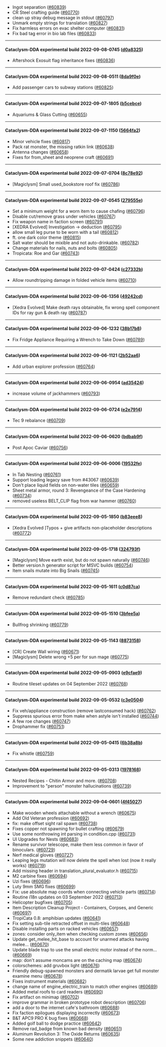 * Ingot separation ([#60839](https://github.com/CleverRaven/Cataclysm-DDA/pull/60839))
* CR Steel crafting guide ([#60770](https://github.com/CleverRaven/Cataclysm-DDA/pull/60770))
* clean up stray debug message in stdout ([#60797](https://github.com/CleverRaven/Cataclysm-DDA/pull/60797))
* Unmark empty strings for translation ([#60827](https://github.com/CleverRaven/Cataclysm-DDA/pull/60827))
* Fix harmless errors on evac shelter computer ([#60831](https://github.com/CleverRaven/Cataclysm-DDA/pull/60831))
* Fix bad tag error in bio lab files ([#60833](https://github.com/CleverRaven/Cataclysm-DDA/pull/60833))

---

#### Cataclysm-DDA experimental build 2022-09-08-0745 ([d0a8325](https://github.com/CleverRaven/Cataclysm-DDA/releases/tag/cdda-experimental-2022-09-08-0745))

* Aftershock Exosuit flag inheritance fixes ([#60836](https://github.com/CleverRaven/Cataclysm-DDA/pull/60836))

---

#### Cataclysm-DDA experimental build 2022-09-08-0511 ([8da9f0e](https://github.com/CleverRaven/Cataclysm-DDA/releases/tag/cdda-experimental-2022-09-08-0511))

* Add passenger cars to subway stations ([#60825](https://github.com/CleverRaven/Cataclysm-DDA/pull/60825))

---

#### Cataclysm-DDA experimental build 2022-09-07-1805 ([b5cebce](https://github.com/CleverRaven/Cataclysm-DDA/releases/tag/cdda-experimental-2022-09-07-1805))

* Aquariums & Glass Cutting ([#60655](https://github.com/CleverRaven/Cataclysm-DDA/pull/60655))

---

#### Cataclysm-DDA experimental build 2022-09-07-1150 ([5664fa2](https://github.com/CleverRaven/Cataclysm-DDA/releases/tag/cdda-experimental-2022-09-07-1150))

* Minor vehicle fixes ([#60817](https://github.com/CleverRaven/Cataclysm-DDA/pull/60817))
* Pack rat monster, the missing ratkin link ([#60638](https://github.com/CleverRaven/Cataclysm-DDA/pull/60638))
* Antenna changes ([#60658](https://github.com/CleverRaven/Cataclysm-DDA/pull/60658))
* Fixes for from_sheet and neoprene craft ([#60691](https://github.com/CleverRaven/Cataclysm-DDA/pull/60691))

---

#### Cataclysm-DDA experimental build 2022-09-07-0704 ([8c78e92](https://github.com/CleverRaven/Cataclysm-DDA/releases/tag/cdda-experimental-2022-09-07-0704))

* [Magiclysm] Small used_bookstore roof fix ([#60786](https://github.com/CleverRaven/Cataclysm-DDA/pull/60786))

---

#### Cataclysm-DDA experimental build 2022-09-07-0545 ([279555e](https://github.com/CleverRaven/Cataclysm-DDA/releases/tag/cdda-experimental-2022-09-07-0545))

* Set a minimum weight for a worn item to cause chafing ([#60796](https://github.com/CleverRaven/Cataclysm-DDA/pull/60796))
* Disable cut/remove grass under vehicles ([#60767](https://github.com/CleverRaven/Cataclysm-DDA/pull/60767))
* Fix weapon name in faction screen ([#60791](https://github.com/CleverRaven/Cataclysm-DDA/pull/60791))
* [XEDRA Evolved] Investigation -> deduction ([#60795](https://github.com/CleverRaven/Cataclysm-DDA/pull/60795))
* allow small leg purse to be worn with a tail ([#60812](https://github.com/CleverRaven/Cataclysm-DDA/pull/60812))
* ft. one dark color theme ([#60815](https://github.com/CleverRaven/Cataclysm-DDA/pull/60815))
* Salt water should be mixible and not auto-drinkable. ([#60782](https://github.com/CleverRaven/Cataclysm-DDA/pull/60782))
* Change materials for nails, nuts and bolts ([#60805](https://github.com/CleverRaven/Cataclysm-DDA/pull/60805))
* Tropicata: Roe and Gar ([#60743](https://github.com/CleverRaven/Cataclysm-DDA/pull/60743))

---

#### Cataclysm-DDA experimental build 2022-09-07-0424 ([c27332b](https://github.com/CleverRaven/Cataclysm-DDA/releases/tag/cdda-experimental-2022-09-07-0424))

* Allow roundtripping damage in folded vehicle items ([#60710](https://github.com/CleverRaven/Cataclysm-DDA/pull/60710))

---

#### Cataclysm-DDA experimental build 2022-09-06-1356 ([49242cd](https://github.com/CleverRaven/Cataclysm-DDA/releases/tag/cdda-experimental-2022-09-06-1356))

* [Xedra Evolved] Make death rays obtainable, fix wrong spell component IDs for ray gun & death ray ([#60787](https://github.com/CleverRaven/Cataclysm-DDA/pull/60787))

---

#### Cataclysm-DDA experimental build 2022-09-06-1232 ([38b17b8](https://github.com/CleverRaven/Cataclysm-DDA/releases/tag/cdda-experimental-2022-09-06-1232))

* Fix Fridge Appliance Requiring a Wrench to Take Down ([#60789](https://github.com/CleverRaven/Cataclysm-DDA/pull/60789))

---

#### Cataclysm-DDA experimental build 2022-09-06-1121 ([2b52aa6](https://github.com/CleverRaven/Cataclysm-DDA/releases/tag/cdda-experimental-2022-09-06-1121))

* Add urban explorer profession ([#60764](https://github.com/CleverRaven/Cataclysm-DDA/pull/60764))

---

#### Cataclysm-DDA experimental build 2022-09-06-0954 ([ad35424](https://github.com/CleverRaven/Cataclysm-DDA/releases/tag/cdda-experimental-2022-09-06-0954))

* increase volume of jackhammers ([#60793](https://github.com/CleverRaven/Cataclysm-DDA/pull/60793))

---

#### Cataclysm-DDA experimental build 2022-09-06-0724 ([e2e7914](https://github.com/CleverRaven/Cataclysm-DDA/releases/tag/cdda-experimental-2022-09-06-0724))

* Tec 9 rebalance ([#60709](https://github.com/CleverRaven/Cataclysm-DDA/pull/60709))

---

#### Cataclysm-DDA experimental build 2022-09-06-0620 ([bdbab9f](https://github.com/CleverRaven/Cataclysm-DDA/releases/tag/cdda-experimental-2022-09-06-0620))

* Post Apoc Caviar ([#60756](https://github.com/CleverRaven/Cataclysm-DDA/pull/60756))

---

#### Cataclysm-DDA experimental build 2022-09-06-0006 ([19532fe](https://github.com/CleverRaven/Cataclysm-DDA/releases/tag/cdda-experimental-2022-09-06-0006))

* In Tab Nesting ([#60761](https://github.com/CleverRaven/Cataclysm-DDA/pull/60761))
* Support loading legacy save from #43067 ([#60639](https://github.com/CleverRaven/Cataclysm-DDA/pull/60639))
* Don't place liquid fields on non-water tiles ([#60659](https://github.com/CleverRaven/Cataclysm-DDA/pull/60659))
* Sheet metal armor, round 3: Revengeance of the Case Hardening ([#60734](https://github.com/CleverRaven/Cataclysm-DDA/pull/60734))
* removed useless BELT_CLIP flag from war hammer ([#60760](https://github.com/CleverRaven/Cataclysm-DDA/pull/60760))

---

#### Cataclysm-DDA experimental build 2022-09-05-1850 ([b83eee8](https://github.com/CleverRaven/Cataclysm-DDA/releases/tag/cdda-experimental-2022-09-05-1850))

* [Xedra Evolved ]Typos + give artifacts non-placeholder descriptions ([#60772](https://github.com/CleverRaven/Cataclysm-DDA/pull/60772))

---

#### Cataclysm-DDA experimental build 2022-09-05-1718 ([324793f](https://github.com/CleverRaven/Cataclysm-DDA/releases/tag/cdda-experimental-2022-09-05-1718))

* [Magiclysm] Move earth exist, but do not spawn naturally ([#60746](https://github.com/CleverRaven/Cataclysm-DDA/pull/60746))
* Better version.h generator script for MSVC builds ([#60754](https://github.com/CleverRaven/Cataclysm-DDA/pull/60754))
* Item snails mutate into Big Snails ([#60745](https://github.com/CleverRaven/Cataclysm-DDA/pull/60745))

---

#### Cataclysm-DDA experimental build 2022-09-05-1611 ([c0d87ca](https://github.com/CleverRaven/Cataclysm-DDA/releases/tag/cdda-experimental-2022-09-05-1611))

* Remove redundant check ([#60785](https://github.com/CleverRaven/Cataclysm-DDA/pull/60785))

---

#### Cataclysm-DDA experimental build 2022-09-05-1510 ([3bfee5a](https://github.com/CleverRaven/Cataclysm-DDA/releases/tag/cdda-experimental-2022-09-05-1510))

* Bullfrog shrinking ([#60779](https://github.com/CleverRaven/Cataclysm-DDA/pull/60779))

---

#### Cataclysm-DDA experimental build 2022-09-05-1143 ([8873158](https://github.com/CleverRaven/Cataclysm-DDA/releases/tag/cdda-experimental-2022-09-05-1143))

* [CR] Create Wall wiring ([#60671](https://github.com/CleverRaven/Cataclysm-DDA/pull/60671))
* [Magiclysm] Delete wrong +5 per for sun mage ([#60775](https://github.com/CleverRaven/Cataclysm-DDA/pull/60775))

---

#### Cataclysm-DDA experimental build 2022-09-05-0903 ([e9cfae9](https://github.com/CleverRaven/Cataclysm-DDA/releases/tag/cdda-experimental-2022-09-05-0903))

* Routine tileset updates on 04 September 2022 ([#60768](https://github.com/CleverRaven/Cataclysm-DDA/pull/60768))

---

#### Cataclysm-DDA experimental build 2022-09-05-0532 ([c3e0504](https://github.com/CleverRaven/Cataclysm-DDA/releases/tag/cdda-experimental-2022-09-05-0532))

* Fix veh/appliance construction (remove lastconsumed hack) ([#60762](https://github.com/CleverRaven/Cataclysm-DDA/pull/60762))
* Suppress spurious error from make when astyle isn't installed ([#60744](https://github.com/CleverRaven/Cataclysm-DDA/pull/60744))
* A few roe changes ([#60747](https://github.com/CleverRaven/Cataclysm-DDA/pull/60747))
* Drophammer fix ([#60751](https://github.com/CleverRaven/Cataclysm-DDA/pull/60751))

---

#### Cataclysm-DDA experimental build 2022-09-05-0415 ([6b38a8b](https://github.com/CleverRaven/Cataclysm-DDA/releases/tag/cdda-experimental-2022-09-05-0415))

* Fix whistle ([#60759](https://github.com/CleverRaven/Cataclysm-DDA/pull/60759))

---

#### Cataclysm-DDA experimental build 2022-09-05-0313 ([1978168](https://github.com/CleverRaven/Cataclysm-DDA/releases/tag/cdda-experimental-2022-09-05-0313))

* Nested Recipes - Chitin Armor and more. ([#60708](https://github.com/CleverRaven/Cataclysm-DDA/pull/60708))
* Improvement to "person" monster hallucinations ([#60739](https://github.com/CleverRaven/Cataclysm-DDA/pull/60739))

---

#### Cataclysm-DDA experimental build 2022-09-04-0601 ([4f45027](https://github.com/CleverRaven/Cataclysm-DDA/releases/tag/cdda-experimental-2022-09-04-0601))

* Make wooden wheels attachable without a wrench ([#60675](https://github.com/CleverRaven/Cataclysm-DDA/pull/60675))
* Add Old Veteran profession ([#60692](https://github.com/CleverRaven/Cataclysm-DDA/pull/60692))
* fix: make offset sight rail spawn ([#60738](https://github.com/CleverRaven/Cataclysm-DDA/pull/60738))
* Fixes copper not spawning for bullet crafting ([#60679](https://github.com/CleverRaven/Cataclysm-DDA/pull/60679))
* Use some nonthrowing int parsing in condition.cpp ([#60731](https://github.com/CleverRaven/Cataclysm-DDA/pull/60731))
* UI Upgrades for Nests ([#60683](https://github.com/CleverRaven/Cataclysm-DDA/pull/60683))
* Rename survivor telescope, make them less common in favor of binoculars. ([#60729](https://github.com/CleverRaven/Cataclysm-DDA/pull/60729))
* Nerf medical gloves ([#60727](https://github.com/CleverRaven/Cataclysm-DDA/pull/60727))
* Leaping legs mutation will now delete the spell when lost (now it really works) ([#60719](https://github.com/CleverRaven/Cataclysm-DDA/pull/60719))
* Add missing <array> header in translation_plural_evaluator.h ([#60715](https://github.com/CleverRaven/Cataclysm-DDA/pull/60715))
* M2 carbine fixes ([#60694](https://github.com/CleverRaven/Cataclysm-DDA/pull/60694))
* Uzi fixes ([#60696](https://github.com/CleverRaven/Cataclysm-DDA/pull/60696))
* Luty 9mm SMG fixes ([#60699](https://github.com/CleverRaven/Cataclysm-DDA/pull/60699))
* Fix: use absolute map coords when connecting vehicle parts ([#60714](https://github.com/CleverRaven/Cataclysm-DDA/pull/60714))
* Routine i18n updates on 03 September 2022 ([#60713](https://github.com/CleverRaven/Cataclysm-DDA/pull/60713))
* Helicopter bugfixes ([#60705](https://github.com/CleverRaven/Cataclysm-DDA/pull/60705))
* Item Description Cleanup Project - Containers, Corpses, and Generic ([#60697](https://github.com/CleverRaven/Cataclysm-DDA/pull/60697))
* TropiCata 0.8: amphibian updates ([#60641](https://github.com/CleverRaven/Cataclysm-DDA/pull/60641))
* Fix setting sub-tile retracted offset in multi-tiles ([#60648](https://github.com/CleverRaven/Cataclysm-DDA/pull/60648))
* Disable installing parts on racked vehicles ([#60657](https://github.com/CleverRaven/Cataclysm-DDA/pull/60657))
* zones: consider only_item when checking custom zones ([#60656](https://github.com/CleverRaven/Cataclysm-DDA/pull/60656))
* Update get_melee_hit_base to account for unarmed attacks having melee… ([#60670](https://github.com/CleverRaven/Cataclysm-DDA/pull/60670))
* Update blade trap to use the small electric motor instead of the norm… ([#60669](https://github.com/CleverRaven/Cataclysm-DDA/pull/60669))
* map: don't assume moncams are on the caching map ([#60674](https://github.com/CleverRaven/Cataclysm-DDA/pull/60674))
* colorschemes: add gruvbox light ([#60676](https://github.com/CleverRaven/Cataclysm-DDA/pull/60676))
* Friendly debug-spawned monsters and dermatik larvae get full monster examine menu ([#60678](https://github.com/CleverRaven/Cataclysm-DDA/pull/60678))
* Fixes instrument materials ([#60682](https://github.com/CleverRaven/Cataclysm-DDA/pull/60682))
* change name of engine_electric_train to match other engines ([#60689](https://github.com/CleverRaven/Cataclysm-DDA/pull/60689))
* Added metal roofs to card readers ([#60690](https://github.com/CleverRaven/Cataclysm-DDA/pull/60690))
* Fix artifact on minimap ([#60702](https://github.com/CleverRaven/Cataclysm-DDA/pull/60702))
* improve grammar in broken prototype robot description ([#60706](https://github.com/CleverRaven/Cataclysm-DDA/pull/60706))
* add a door to the internet cafe's bathroom ([#60688](https://github.com/CleverRaven/Cataclysm-DDA/pull/60688))
* Fix faction epilogues displaying incorrectly ([#60673](https://github.com/CleverRaven/Cataclysm-DDA/pull/60673))
* B&T APC9 PRO K bug fixes  ([#60668](https://github.com/CleverRaven/Cataclysm-DDA/pull/60668))
* Added golf ball to dodge practice ([#60642](https://github.com/CleverRaven/Cataclysm-DDA/pull/60642))
* Remove rad_badge from known bad density ([#60651](https://github.com/CleverRaven/Cataclysm-DDA/pull/60651))
* Aluminum Revolution 3: The Oxide Returns ([#60635](https://github.com/CleverRaven/Cataclysm-DDA/pull/60635))
* Some new addiction snippets ([#60640](https://github.com/CleverRaven/Cataclysm-DDA/pull/60640))
